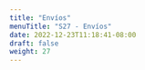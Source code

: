 ```yaml
---
title: "Envíos"
menuTitle: "S27 - Envíos"
date: 2022-12-23T11:18:41-08:00
draft: false
weight: 27
---
```

